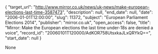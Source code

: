 {
  "target_url": "http://www.mirror.co.uk/news/uk-news/make-european-elections-last-time-3587473", 
  "description": null, 
  "end_date": null, 
  "date": "2006-01-01T12:00:00", 
  "slug": 11372, 
  "subject": "European Parliament Elections 2014", 
  "publisher": "mirror.co.uk", 
  "open_access": false, 
  "title": "Mirror: Make the European elections the last time under-18s are denied a voice", 
  "record_id": "20060101T120000/AdKOR758UtsxkaJLxQRYkQ==", 
  "start_date": null
}

None